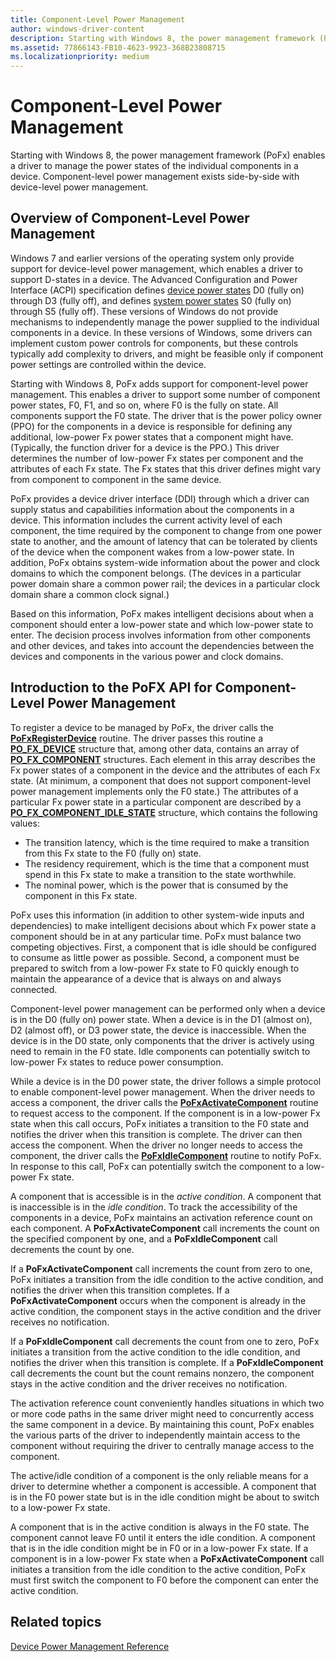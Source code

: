 ```yaml
---
title: Component-Level Power Management
author: windows-driver-content
description: Starting with Windows 8, the power management framework (PoFx) enables a driver to manage the power states of the individual components in a device. Component-level power management exists side-by-side with device-level power management.
ms.assetid: 77866143-FB10-4623-9923-368B23808715
ms.localizationpriority: medium
---
```


# Component-Level Power Management


Starting with Windows 8, the power management framework (PoFx) enables a driver to manage the power states of the individual components in a device. Component-level power management exists side-by-side with device-level power management.

## Overview of Component-Level Power Management


Windows 7 and earlier versions of the operating system only provide support for device-level power management, which enables a driver to support D-states in a device. The Advanced Configuration and Power Interface (ACPI) specification defines [device power states](device-power-states.md) D0 (fully on) through D3 (fully off), and defines [system power states](system-power-states.md) S0 (fully on) through S5 (fully off). These versions of Windows do not provide mechanisms to independently manage the power supplied to the individual components in a device. In these versions of Windows, some drivers can implement custom power controls for components, but these controls typically add complexity to drivers, and might be feasible only if component power settings are controlled within the device.

Starting with Windows 8, PoFx adds support for component-level power management. This enables a driver to support some number of component power states, F0, F1, and so on, where F0 is the fully on state. All components support the F0 state. The driver that is the power policy owner (PPO) for the components in a device is responsible for defining any additional, low-power Fx power states that a component might have. (Typically, the function driver for a device is the PPO.) This driver determines the number of low-power Fx states per component and the attributes of each Fx state. The Fx states that this driver defines might vary from component to component in the same device.

PoFx provides a device driver interface (DDI) through which a driver can supply status and capabilities information about the components in a device. This information includes the current activity level of each component, the time required by the component to change from one power state to another, and the amount of latency that can be tolerated by clients of the device when the component wakes from a low-power state. In addition, PoFx obtains system-wide information about the power and clock domains to which the component belongs. (The devices in a particular power domain share a common power rail; the devices in a particular clock domain share a common clock signal.)

Based on this information, PoFx makes intelligent decisions about when a component should enter a low-power state and which low-power state to enter. The decision process involves information from other components and other devices, and takes into account the dependencies between the devices and components in the various power and clock domains.

## Introduction to the PoFX API for Component-Level Power Management


To register a device to be managed by PoFx, the driver calls the [**PoFxRegisterDevice**](https://msdn.microsoft.com/library/windows/hardware/hh439521) routine. The driver passes this routine a [**PO\_FX\_DEVICE**](https://msdn.microsoft.com/library/windows/hardware/hh439585) structure that, among other data, contains an array of [**PO\_FX\_COMPONENT**](https://msdn.microsoft.com/library/windows/hardware/hh439575) structures. Each element in this array describes the Fx power states of a component in the device and the attributes of each Fx state. (At minimum, a component that does not support component-level power management implements only the F0 state.) The attributes of a particular Fx power state in a particular component are described by a [**PO\_FX\_COMPONENT\_IDLE\_STATE**](https://msdn.microsoft.com/library/windows/hardware/hh439581) structure, which contains the following values:

-   The transition latency, which is the time required to make a transition from this Fx state to the F0 (fully on) state.
-   The residency requirement, which is the time that a component must spend in this Fx state to make a transition to the state worthwhile.
-   The nominal power, which is the power that is consumed by the component in this Fx state.

PoFx uses this information (in addition to other system-wide inputs and dependencies) to make intelligent decisions about which Fx power state a component should be in at any particular time. PoFx must balance two competing objectives. First, a component that is idle should be configured to consume as little power as possible. Second, a component must be prepared to switch from a low-power Fx state to F0 quickly enough to maintain the appearance of a device that is always on and always connected.

Component-level power management can be performed only when a device is in the D0 (fully on) power state. When a device is in the D1 (almost on), D2 (almost off), or D3 power state, the device is inaccessible. When the device is in the D0 state, only components that the driver is actively using need to remain in the F0 state. Idle components can potentially switch to low-power Fx states to reduce power consumption.

While a device is in the D0 power state, the driver follows a simple protocol to enable component-level power management. When the driver needs to access a component, the driver calls the [**PoFxActivateComponent**](https://msdn.microsoft.com/library/windows/hardware/hh406650) routine to request access to the component. If the component is in a low-power Fx state when this call occurs, PoFx initiates a transition to the F0 state and notifies the driver when this transition is complete. The driver can then access the component. When the driver no longer needs to access the component, the driver calls the [**PoFxIdleComponent**](https://msdn.microsoft.com/library/windows/hardware/hh406717) routine to notify PoFx. In response to this call, PoFx can potentially switch the component to a low-power Fx state.

A component that is accessible is in the *active condition*. A component that is inaccessible is in the *idle condition*. To track the accessibility of the components in a device, PoFx maintains an activation reference count on each component. A **PoFxActivateComponent** call increments the count on the specified component by one, and a **PoFxIdleComponent** call decrements the count by one.

If a **PoFxActivateComponent** call increments the count from zero to one, PoFx initiates a transition from the idle condition to the active condition, and notifies the driver when this transition completes. If a **PoFxActivateComponent** occurs when the component is already in the active condition, the component stays in the active condition and the driver receives no notification.

If a **PoFxIdleComponent** call decrements the count from one to zero, PoFx initiates a transition from the active condition to the idle condition, and notifies the driver when this transition is complete. If a **PoFxIdleComponent** call decrements the count but the count remains nonzero, the component stays in the active condition and the driver receives no notification.

The activation reference count conveniently handles situations in which two or more code paths in the same driver might need to concurrently access the same component in a device. By maintaining this count, PoFx enables the various parts of the driver to independently maintain access to the component without requiring the driver to centrally manage access to the component.

The active/idle condition of a component is the only reliable means for a driver to determine whether a component is accessible. A component that is in the F0 power state but is in the idle condition might be about to switch to a low-power Fx state.

A component that is in the active condition is always in the F0 state. The component cannot leave F0 until it enters the idle condition. A component that is in the idle condition might be in F0 or in a low-power Fx state. If a component is in a low-power Fx state when a **PoFxActivateComponent** call initiates a transition from the idle condition to the active condition, PoFx must first switch the component to F0 before the component can enter the active condition.

## Related topics
[Device Power Management Reference](https://msdn.microsoft.com/library/windows/hardware/hh450958)  



